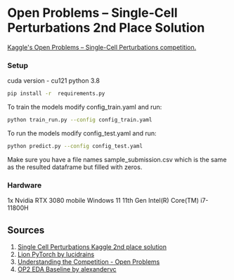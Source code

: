 # Open Problems – Single-Cell Perturbations 2nd Place Solution

[Kaggle's Open Problems – Single-Cell Perturbations competition. ](https://www.kaggle.com/competitions/open-problems-single-cell-perturbations/overview)
### Setup 
cuda version - cu121
python 3.8
```bash
pip install -r  requirements.py
```


To train the models modify config_train.yaml and run:

```bash
python train_run.py --config config_train.yaml
```


To run the models modify config_test.yaml and run:

```bash
python predict.py --config config_test.yaml
```

Make sure you have a file names sample_submission.csv which is the same
as the resulted dataframe but filled with zeros.

### Hardware
1x Nvidia RTX 3080 mobile
Windows 11
11th Gen Intel(R) Core(TM) i7-11800H
 

## Sources
1. [Single Cell Perturbations Kaggle 2nd place solution](https://www.kaggle.com/competitions/open-problems-single-cell-perturbations/discussion/458738)
2. [Lion PyTorch by lucidrains](https://github.com/lucidrains/lion-pytorch)
3. [Understanding the Competition - Open Problems](https://www.kaggle.com/code/ayushs9020/understanding-the-competition-open-problems)
4. [OP2 EDA Baseline by alexandervc](https://www.kaggle.com/code/alexandervc/op2-eda-baseline-s)

